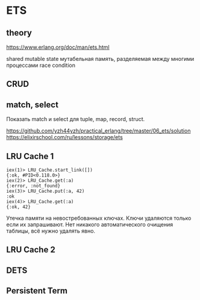 # ETS

## theory

https://www.erlang.org/doc/man/ets.html

shared mutable state
мутабельная память, разделяемая между многими процессами
race condition


## CRUD


## match, select

Показать match и select для tuple, map, record, struct.

https://github.com/yzh44yzh/practical_erlang/tree/master/06_ets/solution
https://elixirschool.com/ru/lessons/storage/ets

## LRU Cache 1

```
iex(1)> LRU_Cache.start_link([])
{:ok, #PID<0.118.0>}
iex(2)> LRU_Cache.get(:a)
{:error, :not_found}
iex(3)> LRU_Cache.put(:a, 42)
:ok
iex(4)> LRU_Cache.get(:a)
{:ok, 42}
```

Утечка памяти на невостребованных ключах.
Ключи удаляются только если их запрашивают.
Нет никакого автоматического очищения таблицы, всё нужно удалять явно.


## LRU Cache 2


## DETS


## Persistent Term
